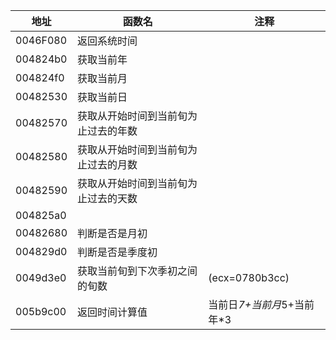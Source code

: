 | 地址     | 函数名                               | 注释                       |
| -------- | ------------------------------------ | -------------------------- |
| 0046F080 | 返回系统时间                         |                            |
| 004824b0 | 获取当前年                           |                            |
| 004824f0 | 获取当前月                           |                            |
| 00482530 | 获取当前日                           |                            |
| 00482570 | 获取从开始时间到当前旬为止过去的年数 |                            |
| 00482580 | 获取从开始时间到当前旬为止过去的月数 |                            |
| 00482590 | 获取从开始时间到当前旬为止过去的天数 |                            |
| 004825a0 |                                      |                            |
| 00482680 | 判断是否是月初                       |                            |
| 004829d0 | 判断是否是季度初                     |                            |
| 0049d3e0 | 获取当前旬到下次季初之间的旬数       | (ecx=0780b3cc)             |
| 005b9c00 | 返回时间计算值                       | 当前日*7+当前月*5+当前年*3 |